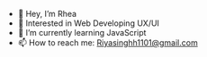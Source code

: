 - 👋 Hey, I’m Rhea
- 👀 Interested in Web Developing UX/UI
- 🌱 I’m currently learning JavaScript
- 📫 How to reach me: Riyasinghh1101@gmail.com

<!---
Rheeaaaa/Rheeaaaa is a ✨ special ✨ repository because its `README.md` (this file) appears on your GitHub profile.
You can click the Preview link to take a look at your changes.
--->
